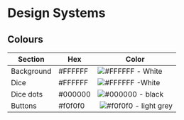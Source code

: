 # Design Systems 

## Colours
|Section|Hex|Color|
|-----|--------|------|
|Background|#FFFFFF|![#FFFFFF](https://placehold.co/15x15/FFFFFF/FFFFFF.png) - White|
|Dice|#FFFFFF|![#FFFFFF](https://placehold.co/15x15/FFFFFF/FFFFFF.png) -White|
|Dice dots| #000000| ![#000000](https://placehold.co/15x15/000000/000000.png) - black|
|Buttons|#f0f0f0| ![#f0f0f0](https://placehold.co/15x15/f0f0f0/f0f0f0.png) - light grey|